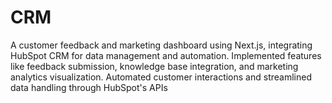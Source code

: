 # CRM
A customer feedback and marketing dashboard using Next.js, integrating HubSpot CRM for data management and automation. Implemented features like feedback submission, knowledge base integration, and marketing analytics visualization. Automated customer interactions and streamlined data handling through HubSpot's APIs

